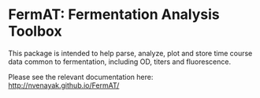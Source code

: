 FermAT: Fermentation Analysis Toolbox
=====================================
This package is intended to help parse, analyze, plot and store time course data common to fermentation, including
OD, titers and fluorescence.

Please see the relevant documentation here: http://nvenayak.github.io/FermAT/